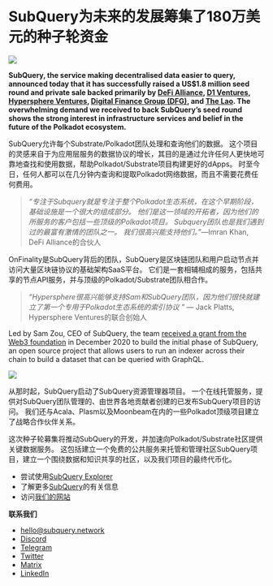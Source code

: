 # SubQuery为未来的发展筹集了180万美元的种子轮资金

![](https://miro.medium.com/max/1400/0*CrM8-LKRt3slWAsN)

**SubQuery, the service making decentralised data easier to query, announced today that it has successfully raised a US$1.8 million seed round and private sale backed primarily by [DeFi Alliance](https://defialliance.co/), [D1 Ventures](https://d1.ventures/), [Hypersphere Ventures](https://hypersphere.ventures/), [Digital Finance Group (DFG)](https://www.dfg.group/), and [The Lao](https://www.thelao.io/). The overwhelming demand we received to back SubQuery’s seed round shows the strong interest in infrastructure services and belief in the future of the Polkadot ecosystem.**

SubQuery允许每个Substrate/Polkadot团队处理和查询他们的数据。 这个项目的灵感来自于为应用层服务的数据协议的增长，其目的是通过允许任何人更快地可靠地查找和使用数据，帮助Polkadot/Substrate项目构建更好的dApps。 时至今日，任何人都可以在几分钟内查询和提取Polkadot网络数据，而且不需要花费任何费用。

> _“专注于Subquery就是专注于整个Polkadot生态系统，在这个早期阶段，基础设施是一个很大的组成部分。 他们是这一领域的开拓者，因为他们的所服务的客户包括一些顶级的Polkadot项目。 Subquery团队也是我们遇到过的最富有激情的团队之一。 我们很高兴能支持他们。”_—Imran Khan, DeFi Alliance的合伙人

OnFinality是SubQuery背后的团队，SubQuery是区块链团队和用户启动节点并访问大量区块链协议的基础架构SaaS平台。 它们是一套相辅相成的服务，包括共享的节点API服务，并与顶级的Polkadot/Substrate团队相合作。

> _“Hypersphere很高兴能够支持Sam和SubQuery团队，因为他们很快就建立了第一个专用于Polkadot生态系统的索引协议 ”_ — Jack Platts, Hypersphere Ventures的联合创始人

Led by Sam Zou, CEO of SubQuery, the team [received a grant from the Web3 foundation](./20210207-SubQuery-Delivers-Its-Open-Source-SDK-Following-a-Web3-Foundation-Grant.md) in December 2020 to build the initial phase of SubQuery, an open source project that allows users to run an indexer across their chain to build a dataset that can be queried with GraphQL.

![](https://miro.medium.com/max/1000/0*kjspGYRr_BtMk015)

从那时起，SubQuery启动了SubQuery资源管理器项目。 一个在线托管服务，提供对SubQuery团队管理的、由世界各地贡献者创建的已发布SubQuery项目的访问。 我们还与Acala、Plasm以及Moonbeam在内的一些Polkadot顶级项目建立了战略合作伙伴关系。

这次种子轮募集将推动SubQuery的开发，并加速向Polkadot/Substrate社区提供关键数据服务。 这包括建立一个免费的公共服务来托管和管理社区SubQuery项目，建立一个围绕数据和知识共享的社区，以及我们项目的最终代币化。

- 尝试使用[SubQuery Explorer](https://explorer.subquery.network/)
- 了解更多[SubQuery](https://doc.subquery.network/)的有关信息
- 访问[我们的网站](https://subquery.network/)

**联系我们**

- [hello@subquery.network](mailto:hello@subquery.network)
- [Discord](https://discord.com/invite/78zg8aBSMG)
- [Telegram](https://t.me/subquerynetwork)
- [Twitter](https://twitter.com/subquerynetwork)
- [Matrix](https://matrix.to/#/#subquery:matrix.org)
- [LinkedIn](https://www.linkedin.com/company/subquery)
